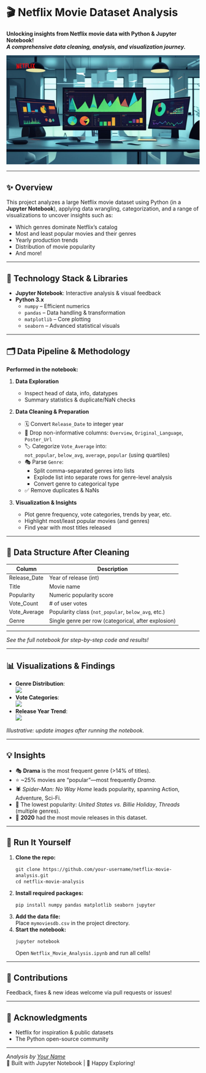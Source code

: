 # 🎬 Netflix Movie Dataset Analysis

**Unlocking insights from Netflix movie data with Python & Jupyter Notebook!**  
_**A comprehensive data cleaning, analysis, and visualization journey.**_

![Alt text](https://github.com/omjaikumar23/Netflix-Data-Analysis/blob/947e4627dde59468c4d7781ffa82f1283823132f/Netflix.jpg)

---

## ✨ Overview

This project analyzes a large Netflix movie dataset using Python (in a **Jupyter Notebook**), applying data wrangling, categorization, and a range of visualizations to uncover insights such as:
- Which genres dominate Netflix’s catalog
- Most and least popular movies and their genres
- Yearly production trends
- Distribution of movie popularity
- And more!

---

## 🔧 Technology Stack & Libraries

- **Jupyter Notebook**: Interactive analysis & visual feedback  
- **Python 3.x**
    - `numpy` – Efficient numerics
    - `pandas` – Data handling & transformation
    - `matplotlib` – Core plotting
    - `seaborn` – Advanced statistical visuals

---

## 🗂️ Data Pipeline & Methodology

**Performed in the notebook:**

1. **Data Exploration**
    - Inspect head of data, info, datatypes
    - Summary statistics & duplicate/NaN checks

2. **Data Cleaning & Preparation**
    - 🗓️ Convert `Release_Date` to integer year  
    - 🚮 Drop non-informative columns: `Overview`, `Original_Language`, `Poster_Url`
    - 🏷️ Categorize `Vote_Average` into:  
      `not_popular`, `below_avg`, `average`, `popular` (using quartiles)
    - 🎭 Parse `Genre`:  
      - Split comma-separated genres into lists
      - Explode list into separate rows for genre-level analysis
      - Convert genre to categorical type
    - ✅ Remove duplicates & NaNs

3. **Visualization & Insights**
    - Plot genre frequency, vote categories, trends by year, etc.
    - Highlight most/least popular movies (and genres)
    - Find year with most titles released

---

## 📁 Data Structure After Cleaning

| Column        | Description                                           |
|---------------|-------------------------------------------------------|
| Release_Date  | Year of release (int)                                 |
| Title         | Movie name                                            |
| Popularity    | Numeric popularity score                              |
| Vote_Count    | # of user votes                                       |
| Vote_Average  | Popularity class (`not_popular`, `below_avg`, etc.)   |
| Genre         | Single genre per row (categorical, after explosion)   |

---


_See the full notebook for step-by-step code and results!_

---

## 📊 Visualizations & Findings

- **Genre Distribution**:  
  ![](img/genre_distribution.png)
- **Vote Categories**:  
  ![](img/vote_distribution.png)
- **Release Year Trend**:  
  ![](img/release_year_hist.png)

*Illustrative: update images after running the notebook.*

---

## 💡 Insights

- 🎭 **Drama** is the most frequent genre (>14% of titles).
- ⭐ ~25% movies are “popular”—most frequently *Drama*.
- 🕷️ *Spider-Man: No Way Home* leads popularity, spanning Action, Adventure, Sci-Fi.
- 🎼 The lowest popularity: *United States vs. Billie Holiday*, *Threads* (multiple genres).
- 📆 **2020** had the most movie releases in this dataset.

---

## 🚀 Run It Yourself

1. **Clone the repo:**
    ```
    git clone https://github.com/your-username/netflix-movie-analysis.git
    cd netflix-movie-analysis
    ```
2. **Install required packages:**
    ```
    pip install numpy pandas matplotlib seaborn jupyter
    ```
3. **Add the data file:**  
   Place `mymoviesdb.csv` in the project directory.
4. **Start the notebook:**
    ```
    jupyter notebook
    ```
    Open `Netflix_Movie_Analysis.ipynb` and run all cells!

---

## 🤝 Contributions

Feedback, fixes & new ideas welcome via pull requests or issues!

---

## 🙏 Acknowledgments

- Netflix for inspiration & public datasets
- The Python open-source community

---

_Analysis by [Your Name](https://github.com/your-username)_  
📝 Built with Jupyter Notebook | 🚀 Happy Exploring!


